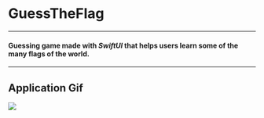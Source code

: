 # GuessTheFlag

---

#### Guessing game made with *SwiftUI* that helps users learn some of the many flags of the world.

---

## Application Gif
![](GuessTheFlag.gif)
